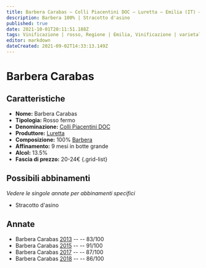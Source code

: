 ```yaml
---
title: Barbera Carabas – Colli Piacentini DOC – Luretta – Emilia (IT) – 20-24€ – 2★-5★
description: Barbera 100% | Stracotto d'asino
published: true
date: 2021-10-01T20:11:51.188Z
tags: Vinificazione | rosso, Regione | Emilia, Vinificazione | varietale, Vinificazione | fermo, Valutazioni | 5 stelle, Vitigni | Barbera, Prezzi | 20-24€, Alimento | asino, Cottura | stracotto
editor: markdown
dateCreated: 2021-09-02T14:33:13.149Z
---
```


# Barbera Carabas

## Caratteristiche
- **Nome:** Barbera Carabas
- **Tipologia:** Rosso fermo
- **Denominazione:** [Colli Piacentini DOC](/denominazioni/Italia/Emilia/DOC-Colli-Piacentini)
- **Produttore:** [Luretta](/produttori/Italia/Emilia/Luretta) 
- **Composizione:** 100% [Barbera](/vitigni/Italia/bacca-nera/barbera)
- **Affinamento:** 9 mesi in botte grande
- **Alcol:** 13.5%
- **Fascia di prezzo:** 20-24€
{.grid-list}

## Possibili abbinamenti
*Vedere le singole annate per abbinamenti specifici*

- Stracotto d'asino


## Annate
- Barbera Carabas [2013](/vini/Italia/Emilia/Luretta/Barbera-Carabas/2013) -- <span class="star-2"></span> -- 83/100
- Barbera Carabas [2015](/vini/Italia/Emilia/Luretta/Barbera-Carabas/2015) -- <span class="star-5"></span> -- 91/100
- Barbera Carabas [2017](/vini/Italia/Emilia/Luretta/Barbera-Carabas/2017) -- <span class="star-3"></span> -- 87/100
- Barbera Carabas [2018](/vini/Italia/Emilia/Luretta/Barbera-Carabas/2018) -- <span class="star-3"></span> -- 86/100



